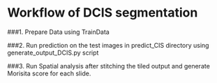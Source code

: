 
# Workflow of DCIS segmentation

###1. Prepare Data using TrainData

###2. Run prediction on the test images in predict_CIS directory using generate_output_DCIS.py script

###3. Run Spatial analysis after stitching the tiled output and generate Morisita score for each slide.

